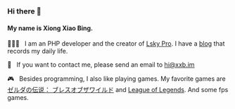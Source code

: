 ### Hi there 👋

#### My name is Xiong Xiao Bing.

👨🏻‍💻 &nbsp; I am an PHP developer and the creator of [Lsky Pro](https://github.com/wisp-x/lsky-pro). I have a [blog](https://xxb.im) that records my daily life.

📧 &nbsp; If you want to contact me, please send an email to hi@xxb.im

🎮 &nbsp; Besides programming, I also like playing games. My favorite games are [ゼルダの伝说： ブレスオブザワイルド](https://ja.wikipedia.org/wiki/%E3%82%BC%E3%83%AB%E3%83%80%E3%81%AE%E4%BC%9D%E8%AA%AC_%E3%83%96%E3%83%AC%E3%82%B9_%E3%82%AA%E3%83%96_%E3%82%B6_%E3%83%AF%E3%82%A4%E3%83%AB%E3%83%89) and [League of Legends](https://en.wikipedia.org/wiki/League_of_Legends). And some fps games.
